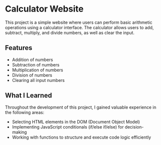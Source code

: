 # Calculator Website

This project is a simple website where users can perform basic arithmetic operations using a calculator interface. The calculator allows users to add, subtract, multiply, and divide numbers, as well as clear the input.

## Features

- Addition of numbers
- Subtraction of numbers
- Multiplication of numbers
- Division of numbers
- Clearing all input numbers

## What I Learned

Throughout the development of this project, I gained valuable experience in the following areas:

- Selecting HTML elements in the DOM (Document Object Model)
- Implementing JavaScript conditionals (if/else if/else) for decision-making
- Working with functions to structure and execute code logic efficiently


